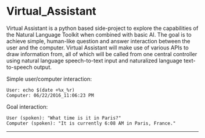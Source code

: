# Virtual_Assistant

Virtual Assistant is a python based side-project to explore the capabilities of the Natural Language Toolkit when combined with basic AI. The goal is to achieve simple, human-like question and answer interaction between the user and the computer. Virtual Assistant will make use of various APIs to draw information from, all of which will be called from one central controller using natural language speech-to-text input and naturalized language text-to-speech output. 

Simple user/computer interaction: 
```
User: echo $(date +%x_%r)
Computer: 06/22/2016_11:06:23 PM
```
Goal interaction:
```
User (spoken): "What time is it in Paris?"
Computer (spoken): "It is currently 6:08 AM in Paris, France."
```
---
